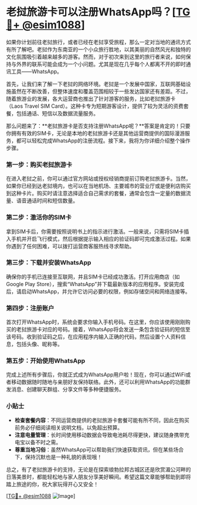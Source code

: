 # 老挝旅游卡可以注册WhatsApp吗？[[TG💪+ @esim1088](https://t.me/s/esim1088)]

如果你计划前往老挝旅行，或者已经在老挝享受旅程，那么一定对当地的通讯方式有所了解吧。老挝作为东南亚的一个小众旅行胜地，以其美丽的自然风光和独特的文化氛围吸引着越来越多的游客。然而，对于初次来到这里的旅行者来说，如何保持与外界的联系可能会成为一个小问题。尤其是现在几乎每个人都离不开的即时通讯工具——WhatsApp。

首先，让我们来了解一下老挝的网络环境。老挝是一个发展中国家，互联网基础设施虽然在不断改善，但整体速度和覆盖范围相较于一些发达国家还有差距。不过，随着旅游业的发展，各大运营商也推出了针对游客的服务，比如老挝旅游卡（Laos Travel SIM Card）。这种卡专为短期游客设计，提供了较为灵活的资费套餐，包括通话、短信以及数据流量服务。

那么问题来了：**老挝旅游卡是否支持注册WhatsApp呢？**答案是肯定的！只要你拥有有效的SIM卡，无论是本地的老挝旅游卡还是其他运营商提供的国际漫游服务，都可以轻松完成WhatsApp的注册流程。接下来，我将为你详细介绍整个操作步骤。

### 第一步：购买老挝旅游卡

在进入老挝之前，你可以通过官方网站或授权经销商提前订购老挝旅游卡。当然，如果你已经到达老挝境内，也可以在当地机场、主要城市的营业厅或是便利店购买到这种卡片。购买时请注意选择适合自己需求的套餐，通常会包含一定量的数据流量、语音通话时间和短信数量。

### 第二步：激活你的SIM卡

拿到SIM卡后，你需要按照说明书上的指示进行激活。一般来说，只需将SIM卡插入手机并开启飞行模式，然后根据提示输入相应的验证码即可完成激活过程。如果你遇到了任何困难，可以拨打运营商客服热线寻求帮助。

### 第三步：下载并安装WhatsApp

确保你的手机已连接至互联网，并且SIM卡已经成功激活。打开应用商店（如Google Play Store），搜索“WhatsApp”并下载最新版本的应用程序。安装完成后，请启动WhatsApp，并允许它访问必要的权限，例如存储空间和网络连接等。

### 第四步：注册账户

首次打开WhatsApp时，系统会要求你输入手机号码。在这里，你应该使用刚刚购买的老挝旅游卡对应的号码。接着，WhatsApp将会发送一条包含验证码的短信至该号码。收到验证码之后，在应用程序内输入正确的代码，然后设置个人资料信息，包括头像、昵称等。

### 第五步：开始使用WhatsApp

完成上述所有步骤后，你就正式成为WhatsApp用户啦！现在，你可以通过WiFi或者移动数据随时随地与亲朋好友保持联络。此外，还可以利用WhatsApp的功能群发消息、创建聊天群组、分享文件等多种便捷服务。

### 小贴士

- **检查套餐内容**：不同运营商提供的老挝旅游卡套餐可能有所不同，因此在购买前务必仔细阅读相关说明文档，以免超出预算。
- **注意电量管理**：长时间使用移动数据会导致电池耗尽得更快，建议随身携带充电宝以备不时之需。
- **尊重当地习俗**：虽然WhatsApp可以帮助我们快速获取资讯，但在某些场合下，保持沉默也是一种礼貌的表现哦！

总之，有了老挝旅游卡的支持，无论是在探索琅勃拉邦古城区还是欣赏湄公河畔的日落美景时，都能轻松地与家人朋友分享美好瞬间。希望这篇文章能够帮助到即将踏上旅途的你，祝大家玩得开心又安全！

[[TG💪+ @esim1088](https://t.me/s/esim1088) ![Image](https://i.postimg.cc/4NQfJmqS/Snipaste-2025-05-13-00-14-12.png)]
